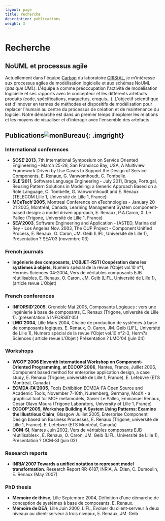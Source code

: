 ```yaml
---
layout: page
title: recherche
description: publications
weight: 3
---
```



# Recherche

## NoUML et processus agile

Actuellement dans l'équipe [Carbon](http://www.cristal.univ-lille.fr/carbon/) du laboratoire [CRIStAL](http://cristal.univ-lille.fr), je m'intéresse aux processus agiles de modélisation logicielle et aux schémas NoUML (*pas que UML*). L'équipe a comme préoccupation l'activité de modélisation logicielle et ses rapports avec le concepteur et les différents artefacts produits (code, spécifications, maquettes, croquis...). L'objectif scientifique est d'innover en termes de méthodes et dispositifs de modélisation pour replacer l'humain au centre du processus de création et de maintenance du logiciel. Notre démarche est dans un premier temps d'explorer les relations et les moyens de visualiser et d'interagir avec l'ensemble des artefacts.  


## Publications![monBureau]({{site.url}}/img/bureau.jpg){: .imgright}

### International conferences

* **SOSE'2013**, 7th International Symposium on Service Oriented Engineering - March 25-28, San Fransisco Bay, USA, A Multiview Framework Driven by Use Cases to Support the Design of Service Components, E. Renaux, G. Vanwomhoudt, C. Tombelle.
* **SLE'2011**, Software Language Engineering - July 2011, Braga, Portugal, Reusing Pattern Solutions in Modeling: a Generic Approach Based on a Role Language, C. Tombelle, G. Vanwormhoudt and E. Renaux (TELECOM Lille 1, Université de Lille 1, France)
* **MCeTech'2005**, Montreal Conference on eTechnologies - January 20-21 2005, Montréal, Canada, Learning Management System component-based design: a model driven approach, E. Renaux, P.A.Caron, X. Le Pallec (Trigone, Université de Lille 1, France)
* **SEA'2003**, Software Engineering and Application - IASTED, Marina del Rey - Los Angeles Nov. 2003, The CUP Project - Component Unified Process, E. Renaux, O. Caron, JM. Geib (LIFL, Université de Lille 1), Présentation ? SEA'03 (novembre 03)


### French journals

* **Ingénierie des composants, L'OBJET-RSTI Coopération dans les systèmes à objets**, Numéro spécial de la revue l'Objet vol.10 n°1, Hermès Sciences 04-2004, Vers de véritables composants EJB réutilisables, E. Renaux, O. Caron, JM. Geib (LIFL, Université de Lille 1), (article revue L'Objet)


### French conferences

* **INFORSID'2005**, Grenoble Mai 2005, Composants Logiques : vers une ingénierie à base de composants, E. Renaux (Trigone, université de Lille 1). (présentation à INFORSID'05)
* **LMO'2004**, Lille Mars 2004, Chaine de production de systèmes à base de composants logiques, E. Renaux, O. Caron, JM. Geib (LIFL, Université de Lille 1), Numéro spécial de la revue l'Objet vol.10 n°2-3, Herm?s Sciences ( article revue L'Objet ) Présentation ? LMO'04 (juin 04)


### Workshops

* **WCOP'2006 Eleventh International Workshop on Component-Oriented Programming, at ECOOP 2006**, Nantes, France, Juillet 2006, Component based method for enterprise application design, a case study, E. Renaux (Trigone, université de Lille 1, France), E. Lefebvre (ETS Montréal, Canada)
* **ECMDA-FA'2005**, Tools Exhibition ECMDA-FA Open Source and Academic Tools, November 7-10th, Nuremberg, Germany, ModX - a graphical tool for MOF metamodels, Xavier Le Pallec, Emmanuel Renaux, Cesar Olavo Moura (Trigone Laboratory, University of Lille 1, France)
* **ECOOP'2005, Workshop Building A System Using Patterns: Examine the Illustrious Claim**, Glasgow Juillet 2005, Enterprise Component Design based on Business Processes, E. Renaux (Trigone, université de Lille 1, France), E. Lefebvre (ETS Montréal, Canada)
* **OCM-SI**, Nantes Juin 2002, Vers de véritables composants EJB réutilisables<, E. Renaux, O. Caron, JM. Geib (LIFL, Université de Lille 1), Présentation ? OCM-SI (juin 02)


### Research reports

* **INRIA'2007 Towards a unified notation to represent model transformation**. Research Report RR-6187, INRIA, A. Etien, C. Dumoulin, E. Renaux (May 2007)


### PhD thesis

* **Mémoire de thèse**, Lille Septembre 2004, Définition d'une démarche de conception de systèmes à base de composants, E. Renaux.
* **Mémoire de DEA**, Lille Juin 2000, LIFL, Evoluer du client-serveur à deux niveaux au client-serveur à trois niveaux, E. Renaux, JM. Geib


